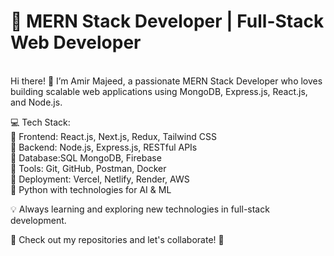 <h1>🚀 MERN Stack Developer | Full-Stack Web Developer</h1></br>
Hi there! 👋 I’m Amir Majeed, a passionate MERN Stack Developer who loves building scalable web applications using MongoDB, Express.js, React.js, and Node.js.</br>

💻 Tech Stack:</br>
🔹 Frontend: React.js, Next.js, Redux, Tailwind CSS</br>
🔹 Backend: Node.js, Express.js, RESTful APIs</br>
🔹 Database:SQL MongoDB, Firebase</br>
🔹 Tools: Git, GitHub, Postman, Docker</br>
🔹 Deployment: Vercel, Netlify, Render, AWS</br>
🔹 Python with technologies for AI & ML  </br>



💡 Always learning and exploring new technologies in full-stack development.</br>

📌 Check out my repositories and let's collaborate! 🚀

